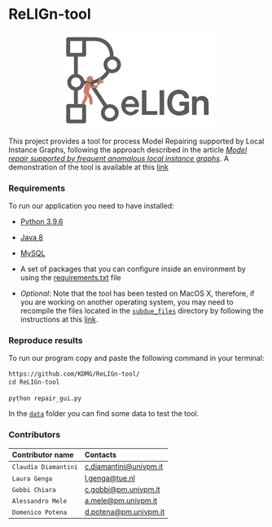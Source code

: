 # ReLIGn-tool
<p align="center">
  <img src="icons/logo.png" alt="Diagram" width="300"/>
</p>


This project provides a tool for process Model Repairing supported by Local Instance Graphs, following the approach described in the article [*Model repair supported by frequent anomalous local instance graphs*](https://www.google.com/search?client=safari&rls=en&q=model+repair+supported+by&ie=UTF-8&oe=UTF-8).
A demonstration of the tool is available at this [link](https://youtu.be/cg-GX0eXVbo) 


### Requirements
To run our application you need to have installed:
* [Python 3.9.6](https://www.python.org/downloads/release/python-396/)
  
* [Java 8](https://www.oracle.com/it/java/technologies/javase/javase8-archive-downloads.html)

* [MySQL](https://dev.mysql.com/downloads/file/?id=537130)
  
* A set of packages that you can configure inside an environment by using the [requirements.txt](https://github.com/KDMG/ReLIGn-tool/edit/main/requirements.txt) file

* *Optional*: Note that the tool has been tested on MacOS X, therefore, if you are working on another operating system, you may need to recompile the files located in the [`subdue_files`](https://github.com/KDMG/ReLIGn-tool/tree/main/subdue_files) directory by following the instructions at this [link](https://github.com/gromgull/subdue/tree/master).


### Reproduce results
To run our program copy and paste the following command in your terminal:
```
https://github.com/KDMG/ReLIGn-tool/
cd ReLIGn-tool

python repair_gui.py
```
In the [`data`](https://github.com/KDMG/ReLIGn-tool/data) folder you can find some data to test the tool.

### Contributors
| Contributor name | Contacts |
| :-------- | :------- | 
| `Claudia Diamantini`     | c.diamantini@univpm.it | 
| `Laura Genga`            | l.genga@tue.nl         | 
| `Gobbi Chiara`           | c.gobbi@pm.univpm.it   | 
| `Alessandro Mele`        | a.mele@pm.univpm.it    | 
| `Domenico Potena`        | d.potena@pm.univpm.it  | 
